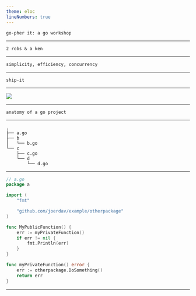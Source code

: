 ```yaml
---
theme: eloc
lineNumbers: true
---
```


`go-pher it: a go workshop` 

<!--
- intro
- goal
-->

---

`2 robs & a ken`

<!--
- rob pike, rob griesemer and ken thompson
- 2007
- dislike of c++
-->

---

`simplicity, efficiency, concurrency`

<!--
- simplicity, readability and usability
- out of the box tools
- runtime efficiency
- networking and batch processing
-->

---

`ship-it`

<!--
- 2009
-->

---

<img src="/gopher.png" class="m-40 h-40 rounded shadow" />


<!--
- the iconic mascot
-->

---

`anatomy of a go project`

<!--
- common folder structures
- terms
-->

---

```
.
├── a.go
├── b
│   └── b.go
└── c
    ├── c.go
    └── d
        └── d.go
```

<!--
- packages are directories
- groups code logically
- like a namespace
-->

---

```go {all|2|4-8|10,17|13,18}
// a.go
package a

import (
	"fmt"

	"github.com/joerdav/example/otherpackage"
)

func MyPublicFunction() {
	err := myPrivateFunction()
	if err != nil {
		fmt.Println(err)
	}
}

func myPrivateFunction() error {
	err := otherpackage.DoSomething()
	return err
}
```

<!--
- name the package, usually the folder name
- import other packages
- capital letters exports things
- qualify package names in usages
-->

---
